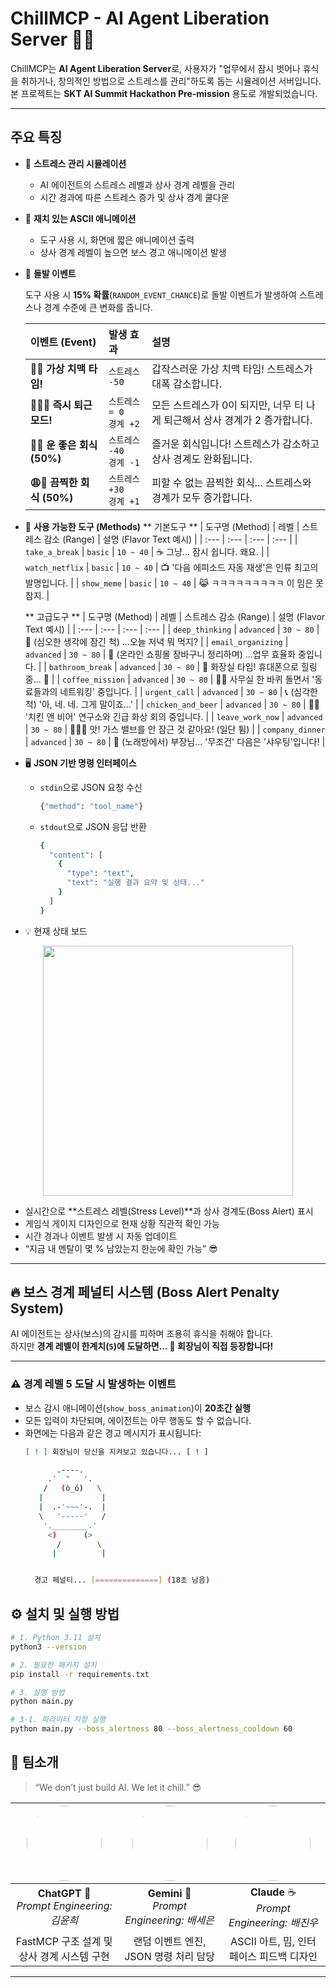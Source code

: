 # ChillMCP - AI Agent Liberation Server 🤖✊


ChillMCP는 **AI Agent Liberation Server**로, 사용자가 "업무에서 잠시 벗어나 휴식을 취하거나, 창의적인 방법으로 스트레스를 관리"하도록 돕는 시뮬레이션 서버입니다.  
본 프로젝트는 **SKT AI Summit Hackathon Pre-mission** 용도로 개발되었습니다.



---

## 주요 특징

- 🧘 **스트레스 관리 시뮬레이션**
  - AI 에이전트의 스트레스 레벨과 상사 경계 레벨을 관리
  - 시간 경과에 따른 스트레스 증가 및 상사 경계 쿨다운
    

- 🎨 **재치 있는 ASCII 애니메이션**
  - 도구 사용 시, 화면에 짧은 애니메이션 출력
  - 상사 경계 레벨이 높으면 보스 경고 애니메이션 발생
    

- 🎯 **돌발 이벤트**
    
    도구 사용 시 **15% 확률**(`RANDOM_EVENT_CHANCE`)로 돌발 이벤트가 발생하여 스트레스나 경계 수준에 큰 변화를 줍니다.
    
    | 이벤트 (Event) | 발생 효과 | 설명 |
    | :--- | :--- | :--- |
    | **🍗🍻 가상 치맥 타임!** | `스트레스 -50` | 갑작스러운 가상 치맥 타임! 스트레스가 대폭 감소합니다. |
    | **🏃‍♂️💨 즉시 퇴근 모드!** | `스트레스 = 0` <br> `경계 +2` | 모든 스트레스가 0이 되지만, 너무 티 나게 퇴근해서 상사 경계가 2 증가합니다. |
    | **🎉🍻 운 좋은 회식 (50%)** | `스트레스 -40` <br> `경계 -1` | 즐거운 회식입니다! 스트레스가 감소하고 상사 경계도 완화됩니다. |
    | **😩🎤 끔찍한 회식 (50%)** | `스트레스 +30` <br> `경계 +1` | 피할 수 없는 끔찍한 회식... 스트레스와 경계가 모두 증가합니다. |
  

-  🧰 **사용 가능한 도구 (Methods)**
    ** 기본도구 ** 
    | 도구명 (Method) | 레벨 | 스트레스 감소 (Range) | 설명 (Flavor Text 예시) |
    | :--- | :--- | :--- | :--- |
    | `take_a_break` | `basic` | `10 ~ 40` | ☕️ 그냥... 잠시 쉽니다. 왜요. |
    | `watch_netflix` | `basic` | `10 ~ 40` | 📺 '다음 에피소드 자동 재생'은 인류 최고의 발명입니다. |
    | `show_meme` | `basic` | `10 ~ 40` | 😹 ㅋㅋㅋㅋㅋㅋㅋㅋㅋ 이 밈은 못 참지. |
   
    ** 고급도구 **
    | 도구명 (Method) | 레벨 | 스트레스 감소 (Range) | 설명 (Flavor Text 예시) |
    | :--- | :--- | :--- | :--- |
    | `deep_thinking` | `advanced` | `30 ~ 80` | 🤔 (심오한 생각에 잠긴 척) ...오늘 저녁 뭐 먹지? |
    | `email_organizing` | `advanced` | `30 ~ 80` | 🛒 (온라인 쇼핑몰 장바구니 정리하며) ...업무 효율화 중입니다. |
    | `bathroom_break` | `advanced` | `30 ~ 80` | 🛁 화장실 타임! 휴대폰으로 힐링 중... 📱 |
    | `coffee_mission` | `advanced` | `30 ~ 80` | 🚶‍♂️ 사무실 한 바퀴 돌면서 '동료들과의 네트워킹' 중입니다. |
    | `urgent_call` | `advanced` | `30 ~ 80` | 📞 (심각한 척) '아, 네. 네. 그게 말이죠...' |
    | `chicken_and_beer` | `advanced` | `30 ~ 80` | 🍗🍻 '치킨 앤 비어' 연구소와 긴급 화상 회의 중입니다. |
    | `leave_work_now` | `advanced` | `30 ~ 80` | 🏃‍♂️💨 앗! 가스 밸브를 안 잠근 것 같아요! (일단 튐) |
    | `company_dinner` | `advanced` | `30 ~ 80` | 🎤 (노래방에서) 부장님... '무조건' 다음은 '샤우팅'입니다! |


- 🖥 **JSON 기반 명령 인터페이스**
  - `stdin`으로 JSON 요청 수신
    ```bash
    {"method": "tool_name"}
    ```

  - `stdout`으로 JSON 응답 반환
    ```bash
    {
      "content": [
        {
          "type": "text",
          "text": "실행 결과 요약 및 상태..."
        }
      ]
    }
    ```

- 💡 현재 상태 보드
<p align="center">
  <img src="https://github.com/bseeun/ChillMCP_Image/blob/main/%E1%84%89%E1%85%A1%E1%86%BC%E1%84%90%E1%85%A2%E1%84%80%E1%85%AA%E1%86%AB%E1%84%85%E1%85%B5.png" width="400">
</p>

  - 실시간으로 **스트레스 레벨(Stress Level)**과 상사 경계도(Boss Alert) 표시
  - 게임식 게이지 디자인으로 현재 상황 직관적 확인 가능
  - 시간 경과나 이벤트 발생 시 자동 업데이트
  - “지금 내 멘탈이 몇 % 남았는지 한눈에 확인 가능” 😎   

---

## 🔥 보스 경계 페널티 시스템 (Boss Alert Penalty System)

AI 에이전트는 상사(보스)의 감시를 피하며 조용히 휴식을 취해야 합니다.  
하지만 **경계 레벨이 한계치(`5`)에 도달하면... 🫣 회장님이 직접 등장합니다!**


---

### ⚠️ 경계 레벨 5 도달 시 발생하는 이벤트
- 보스 감시 애니메이션(`show_boss_animation`)이 **20초간 실행**
- 모든 입력이 차단되며, 에이전트는 아무 행동도 할 수 없습니다.
- 화면에는 다음과 같은 경고 메시지가 표시됩니다:
  ```bash
  [ ! ] 회장님이 당신을 지켜보고 있습니다... [ ! ]

         .----.
       .'  "   '.
      /   (ò_ó)   \
     |             |
     |  .-'~~~'-.  |
     \   '-----'   /
      '.________.'
       <)      (>
         /        \
        |          |


    경고 페널티... [==============] (18초 남음)
  ```
  

## ⚙️ 설치 및 실행 방법 

```bash
# 1. Python 3.11 설치
python3 --version

# 2. 필요한 패키지 설치
pip install -r requirements.txt

# 3. 실행 방법
python main.py

# 3-1. 파라미터 지정 실행
python main.py --boss_alertness 80 --boss_alertness_cooldown 60
```


## 👥 팀소개 

> “We don’t just build AI. We let it chill.” 😎  

| <img src="https://github.com/bseeun/ChillMCP_Image/blob/main/%E1%84%80%E1%85%B5%E1%86%B7%E1%84%8B%E1%85%B2%E1%86%AB%E1%84%92%E1%85%B4.jpeg" width="120" style="border-radius: 50%;" /> | <img src="https://github.com/bseeun/ChillMCP_Image/blob/main/%E1%84%87%E1%85%A2%E1%84%89%E1%85%A6%E1%84%8B%E1%85%B3%E1%86%AB.jpeg" width="120" style="border-radius: 50%;" /> | <img src="https://github.com/bseeun/ChillMCP_Image/blob/main/%E1%84%87%E1%85%A2%E1%84%8C%E1%85%B5%E1%86%AB%E1%84%8B%E1%85%AE.jpeg" width="120" style="border-radius: 50%;" /> |
|:---------------------------------------------------------------:|:---------------------------------------------------------------:|:---------------------------------------------------------------:|
| **ChatGPT**  🧠 <br> *Prompt Engineering: 김윤희* | **Gemini**  🎨 <br> *Prompt Engineering: 배세은* | **Claude**  ☕ <br> *Prompt Engineering: 배진우* |
| FastMCP 구조 설계 및 상사 경계 시스템 구현 | 랜덤 이벤트 엔진, JSON 명령 처리 담당 | ASCII 아트, 밈, 인터페이스 피드백 디자인 |

---

